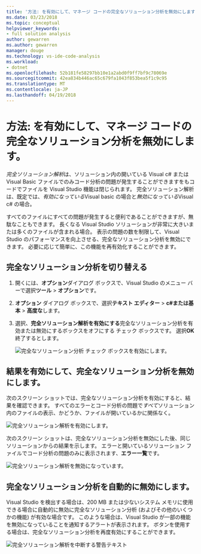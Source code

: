 ```yaml
---
title: '方法: を有効にして、マネージ コードの完全なソリューション分析を無効にします。'
ms.date: 03/23/2018
ms.topic: conceptual
helpviewer_keywords:
- full solution analysis
author: gewarren
ms.author: gewarren
manager: douge
ms.technology: vs-ide-code-analysis
ms.workload:
- dotnet
ms.openlocfilehash: 52b181fe58297bb10e1a2abd0f9ff7bf9c78069e
ms.sourcegitcommit: 42ea834b446ac65c679fa1043f853bea5f1c9c95
ms.translationtype: MT
ms.contentlocale: ja-JP
ms.lasthandoff: 04/19/2018
---
```

# <a name="how-to-enable-and-disable-full-solution-analysis-for-managed-code"></a>方法: を有効にして、マネージ コードの完全なソリューション分析を無効にします。

*完全ソリューション解析*は、ソリューション内の開いている Visual c# または Visual Basic ファイルでのみコード分析の問題が発生することができますをもコードでファイルを Visual Studio 機能は閉じられます。 完全ソリューション解析は、既定では、*有効になっている*Visual basic の場合と*無効になっている*Visual c# の場合。

すべてのファイルにすべての問題が発生すると便利であることができますが、無駄なこともできます。 長くなる Visual Studio ソリューションが非常に大きいまたは多くのファイルが含まれる場合。 表示の問題の数を制限して、Visual Studio のパフォーマンスを向上させる、完全なソリューション分析を無効にできます。 必要に応じて簡単に、この機能を再有効化することができます。

## <a name="to-toggle-full-solution-analysis"></a>完全なソリューション分析を切り替える

1. 開くには、**オプション**ダイアログ ボックスで、Visual Studio のメニュー バーで選択**ツール** > **オプション**です。

1. **オプション** ダイアログ ボックスで、選択**テキスト エディター** > **c#**または**基本** >  **高度な**します。

1. 選択、**完全ソリューション解析を有効にする**完全なソリューション分析を有効または無効にするボックスをオフにする チェック ボックスです。 選択**OK**終了するとします。

    ![完全なソリューション分析 チェック ボックスを有効にします。](../code-quality/media/options-enable-full-solution-analysis.png)

## <a name="results-of-enabling-and-disabling-full-solution-analysis"></a>結果を有効にして、完全なソリューション分析を無効にします。

次のスクリーン ショットでは、完全なソリューション分析を有効にすると、結果を確認できます。 すべてのエラーとコード分析の問題で*すべて*ソリューション内のファイルの表示、かどうか、ファイルが開いているかに関係なく。

![完全ソリューション解析を有効にします。](../code-quality/media/fsa_enabled.png)

次のスクリーン ショットは、完全なソリューション分析を無効にした後、同じソリューションからの結果を示します。 エラーと開いているソリューション ファイルでコード分析の問題のみに表示されます、**エラー一覧**です。

![完全ソリューション解析を無効になっています。](../code-quality/media/fsa_disabled.png)

## <a name="automatically-disable-full-solution-analysis"></a>完全なソリューション分析を自動的に無効にします。

Visual Studio を検出する場合は、200 MB または少ないシステム メモリに使用できる場合に自動的に無効に完全なソリューション分析 (およびその他のいくつかの機能) が有効な場合です。 このような場合は、Visual Studio が一部の機能を無効になっていることを通知するアラートが表示されます。 ボタンを使用する場合は、完全なソリューション分析を再度有効にすることができます。

![完全ソリューション解析を中断する警告テキスト](../code-quality/media/fsa_alert.png)